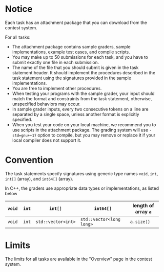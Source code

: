 # Notice

Each task has an attachment package that you can download from the contest system.

For all tasks:
* The attachment package contains sample graders, sample implementations, example test cases, and compile scripts.
* You may make up to 50 submissions for each task, and you have to submit exactly one file in each submission.
* The name of the file that you should submit is given in the task statement header. It should implement the procedures described in the task statement using the signatures provided in the sample implementations.
* You are free to implement other procedures.
* When testing your programs with the sample grader, your input should match the format and constraints from the task statement, otherwise, unspecified behaviors may occur.
* In sample grader inputs, every two consecutive tokens on a line are separated by a single space, unless another format is explicitly specified.
* When you test your code on your local machine, we recommend you to use scripts in the attachment package. The grading system will use `-std=gnu++17` option to compile, but you may remove or replace it if your local compiler does not support it.

# Convention

The task statements specify signatures using generic type names `void`, `int`, `int[]` (array), and `int64[]` (array).

In C++, the graders use appropriate data types or implementations, as listed below

| `void ` | `int`  | `int[]`            | `int64[]`                | length of array `a` |
| ------- | ------ | ------------------ | ------------------------ | ------------------- |
| `void ` | `int`  | `std::vector<int>` | `std::vector<long long>` | `a.size()`          |

# Limits

The limits for all tasks are available in the "Overview" page in the contest system.
